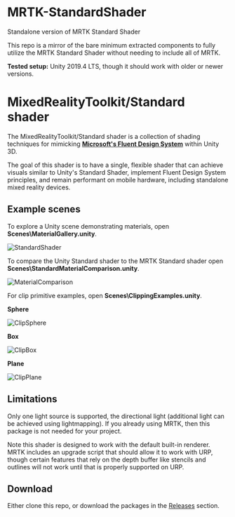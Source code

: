 # MRTK-StandardShader
Standalone version of MRTK Standard Shader

This repo is a mirror of the bare minimum extracted components to fully utilize the MRTK Standard Shader without needing to include all of MRTK.

**Tested setup:** Unity 2019.4 LTS, though it should work with older or newer versions.

# MixedRealityToolkit/Standard shader

The MixedRealityToolkit/Standard shader is a collection of shading techniques for mimicking [**Microsoft's Fluent Design System**](https://fluent.microsoft.com/) within Unity 3D.

The goal of this shader is to have a single, flexible shader that can achieve visuals similar to Unity's Standard Shader, implement Fluent Design System principles, and remain performant on mobile hardware, including standalone mixed reality devices.

## Example scenes

To explore a Unity scene demonstrating materials, open **Scenes\MaterialGallery.unity**.

![StandardShader](https://user-images.githubusercontent.com/7420990/88569823-fb245700-d008-11ea-95eb-a53f656574a6.gif)


To compare the Unity Standard shader to the MRTK Standard shader open **Scenes\StandardMaterialComparison.unity**.

![MaterialComparison](https://user-images.githubusercontent.com/7420990/88569761-e9db4a80-d008-11ea-97c3-aa783dd03f8d.png)


For clip primitive examples, open **Scenes\ClippingExamples.unity**.

**Sphere**

![ClipSphere](https://user-images.githubusercontent.com/7420990/88569731-dd56f200-d008-11ea-8d94-e0b01f2d3307.gif)

**Box**

![ClipBox](https://user-images.githubusercontent.com/7420990/88569738-e0ea7900-d008-11ea-9029-85e74169002c.gif)

**Plane**

![ClipPlane](https://user-images.githubusercontent.com/7420990/88569753-e5169680-d008-11ea-8923-9194d92b1ddd.gif)

## Limitations

Only one light source is supported, the directional light (additional light can be achieved using lightmapping).
If you already using MRTK, then this package is not needed for your project.

Note this shader is designed to work with the default built-in renderer. 
MRTK includes an upgrade script that should allow it to work with URP, though certain features that rely on the depth buffer like stencils and outlines will not work until that is properly supported on URP.

## Download

Either clone this repo, or download the packages in the [Releases](https://github.com/provencher/MRTK-StandardShader/releases) section.
